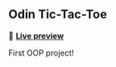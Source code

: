 ## Odin Tic-Tac-Toe

👾 [**Live preview**](https://replit.com/@skimgus12/odin-tic-tac-toe#main.rb)

First OOP project!
